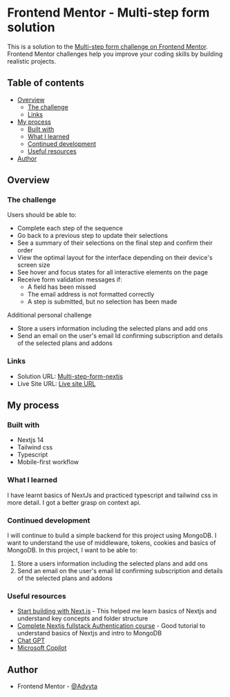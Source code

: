 # Frontend Mentor - Multi-step form solution

This is a solution to the [Multi-step form challenge on Frontend Mentor](https://www.frontendmentor.io/challenges/multistep-form-YVAnSdqQBJ). Frontend Mentor challenges help you improve your coding skills by building realistic projects. 

## Table of contents

- [Overview](#overview)
  - [The challenge](#the-challenge)
  - [Links](#links)
- [My process](#my-process)
  - [Built with](#built-with)
  - [What I learned](#what-i-learned)
  - [Continued development](#continued-development)
  - [Useful resources](#useful-resources)
- [Author](#author)

## Overview

### The challenge

Users should be able to:

- Complete each step of the sequence
- Go back to a previous step to update their selections
- See a summary of their selections on the final step and confirm their order
- View the optimal layout for the interface depending on their device's screen size
- See hover and focus states for all interactive elements on the page
- Receive form validation messages if:
  - A field has been missed
  - The email address is not formatted correctly
  - A step is submitted, but no selection has been made

Additional personal challenge
- Store a users information including the selected plans and add ons
- Send an email on the user's email Id confirming subscription and details of the selected plans and addons

### Links

- Solution URL: [Multi-step-form-nextjs](https://github.com/Advyta/Multi-step-form-nextjs/tree/main)
- Live Site URL: [Live site URL](https://multi-step-form-nextjs-fr6n34mxh-advytas-projects.vercel.app/personal-info)

## My process

### Built with

- Nextjs 14
- Tailwind css
- Typescript
- Mobile-first workflow

### What I learned

I have learnt basics of NextJs and practiced typescript and tailwind css in more detail. 
I got a better grasp on context api.

### Continued development

I will continue to bulid a simple backend for this project using MongoDB. I want to understand the use of middleware, tokens, cookies and basics of MongoDB. In this project, I want to be able to:
1. Store a users information including the selected plans and add ons
2. Send an email on the user's email Id confirming subscription and details of the selected plans and addons

### Useful resources

- [Start building with Next.js](https://nextjs.org/learn?utm_source=next-site&utm_medium=homepage-cta&utm_campaign=home) - This helped me learn basics of Nextjs and understand key concepts and folder structure
- [Complete Nextjs fullstack Authentication course](https://youtu.be/eaQc7vbV4po?si=TwOwy7ZXwf_mGXcJ) - Good tutorial to understand basics of Nextjs and intro to MongoDB
- [Chat GPT](https://chatgpt.com/)
- [Microsoft Copilot](https://www.bing.com/chat?q=Bing%20AI&qs=ds&form=NTPCHB)

## Author

- Frontend Mentor - [@Advyta](https://www.frontendmentor.io/profile/Advyta)
